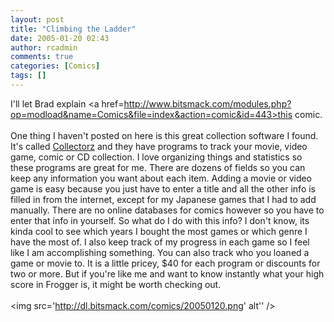 ```yaml
---
layout: post
title: "Climbing the Ladder"
date: 2005-01-20 02:43
author: rcadmin
comments: true
categories: [Comics]
tags: []
---
```

I'll let Brad explain <a href=http://www.bitsmack.com/modules.php?op=modload&name=Comics&file=index&action=comic&id=443>this comic.</a><br />
<br />
One thing I haven't posted on here is this great collection software I found. It's called <a href=http://www.collectorz.com>Collectorz</a> and they have programs to track your movie, video game, comic or CD collection. I love organizing things and statistics so these programs are great for me. There are dozens of fields so you can keep any information you want about each item. Adding a movie or video game is easy because you just have to enter a title and all the other info is filled in from the internet, except for my Japanese games that I had to add manually. There are no online databases for comics however so you have to enter that info in yourself. So what do I do with this info? I don't know, its kinda cool to see which years I bought the most games or which genre I have the most of. I also keep track of my progress in each game so I feel like I am accomplishing something. You can also track who you loaned a game or movie to. It is a little pricey, $40 for each program or discounts for two or more. But if you're like me and want to know instantly what your high score in Frogger is, it might be worth checking out.<Br><br><!--more--><img src='http://dl.bitsmack.com/comics/20050120.png' alt'' />
